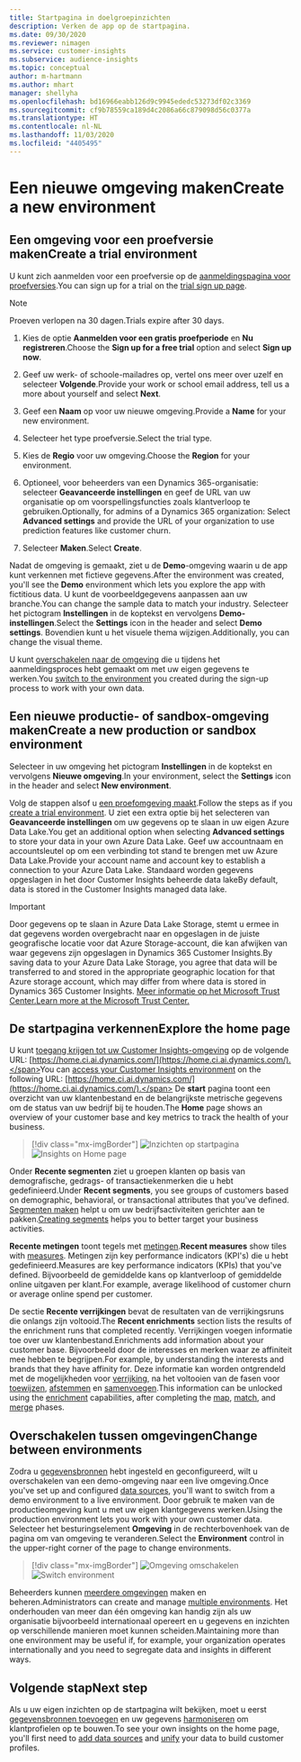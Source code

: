 ```yaml
---
title: Startpagina in doelgroepinzichten
description: Verken de app op de startpagina.
ms.date: 09/30/2020
ms.reviewer: nimagen
ms.service: customer-insights
ms.subservice: audience-insights
ms.topic: conceptual
author: m-hartmann
ms.author: mhart
manager: shellyha
ms.openlocfilehash: bd16966eabb126d9c9945ededc53273df02c3369
ms.sourcegitcommit: cf9b78559ca189d4c2086a66c879098d56c0377a
ms.translationtype: HT
ms.contentlocale: nl-NL
ms.lasthandoff: 11/03/2020
ms.locfileid: "4405495"
---
```

# <a name="create-a-new-environment"></a><span data-ttu-id="6aae0-103">Een nieuwe omgeving maken</span><span class="sxs-lookup"><span data-stu-id="6aae0-103">Create a new environment</span></span>

## <a name="create-a-trial-environment"></a><span data-ttu-id="6aae0-104">Een omgeving voor een proefversie maken</span><span class="sxs-lookup"><span data-stu-id="6aae0-104">Create a trial environment</span></span>

<span data-ttu-id="6aae0-105">U kunt zich aanmelden voor een proefversie op de [aanmeldingspagina voor proefversies](https://dynamics.microsoft.com/get-started/free-trial/?appname=customerinsights).</span><span class="sxs-lookup"><span data-stu-id="6aae0-105">You can sign up for a trial on the [trial sign up page](https://dynamics.microsoft.com/get-started/free-trial/?appname=customerinsights).</span></span> 

> [!NOTE]
> <span data-ttu-id="6aae0-106">Proeven verlopen na 30 dagen.</span><span class="sxs-lookup"><span data-stu-id="6aae0-106">Trials expire after 30 days.</span></span>

1. <span data-ttu-id="6aae0-107">Kies de optie **Aanmelden voor een gratis proefperiode** en **Nu registreren**.</span><span class="sxs-lookup"><span data-stu-id="6aae0-107">Choose the **Sign up for a free trial** option and select **Sign up now**.</span></span>

1. <span data-ttu-id="6aae0-108">Geef uw werk- of schoole-mailadres op, vertel ons meer over uzelf en selecteer **Volgende**.</span><span class="sxs-lookup"><span data-stu-id="6aae0-108">Provide your work or school email address, tell us a more about yourself and select **Next**.</span></span>

1. <span data-ttu-id="6aae0-109">Geef een **Naam** op voor uw nieuwe omgeving.</span><span class="sxs-lookup"><span data-stu-id="6aae0-109">Provide a **Name** for your new environment.</span></span> 

1. <span data-ttu-id="6aae0-110">Selecteer het type proefversie.</span><span class="sxs-lookup"><span data-stu-id="6aae0-110">Select the trial type.</span></span>

1. <span data-ttu-id="6aae0-111">Kies de **Regio** voor uw omgeving.</span><span class="sxs-lookup"><span data-stu-id="6aae0-111">Choose the **Region** for your environment.</span></span>

1. <span data-ttu-id="6aae0-112">Optioneel, voor beheerders van een Dynamics 365-organisatie: selecteer **Geavanceerde instellingen** en geef de URL van uw organisatie op om voorspellingsfuncties zoals klantverloop te gebruiken.</span><span class="sxs-lookup"><span data-stu-id="6aae0-112">Optionally, for admins of a Dynamics 365 organization: Select **Advanced settings** and provide the URL of your organization to use prediction features like customer churn.</span></span>

1. <span data-ttu-id="6aae0-113">Selecteer **Maken**.</span><span class="sxs-lookup"><span data-stu-id="6aae0-113">Select **Create**.</span></span> 

<span data-ttu-id="6aae0-114">Nadat de omgeving is gemaakt, ziet u de **Demo**-omgeving waarin u de app kunt verkennen met fictieve gegevens.</span><span class="sxs-lookup"><span data-stu-id="6aae0-114">After the environment was created, you'll see the **Demo** environment which lets you explore the app with fictitious data.</span></span> <span data-ttu-id="6aae0-115">U kunt de voorbeeldgegevens aanpassen aan uw branche.</span><span class="sxs-lookup"><span data-stu-id="6aae0-115">You can change the sample data to match your industry.</span></span> <span data-ttu-id="6aae0-116">Selecteer het pictogram **Instellingen** in de koptekst en vervolgens **Demo-instellingen**.</span><span class="sxs-lookup"><span data-stu-id="6aae0-116">Select the **Settings** icon in the header and select **Demo settings**.</span></span> <span data-ttu-id="6aae0-117">Bovendien kunt u het visuele thema wijzigen.</span><span class="sxs-lookup"><span data-stu-id="6aae0-117">Additionally, you can change the visual theme.</span></span> 

<span data-ttu-id="6aae0-118">U kunt [overschakelen naar de omgeving](#change-between-environments) die u tijdens het aanmeldingsproces hebt gemaakt om met uw eigen gegevens te werken.</span><span class="sxs-lookup"><span data-stu-id="6aae0-118">You [switch to the environment](#change-between-environments) you created during the sign-up process to work with your own data.</span></span>

## <a name="create-a-new-production-or-sandbox-environment"></a><span data-ttu-id="6aae0-119">Een nieuwe productie- of sandbox-omgeving maken</span><span class="sxs-lookup"><span data-stu-id="6aae0-119">Create a new production or sandbox environment</span></span>

<span data-ttu-id="6aae0-120">Selecteer in uw omgeving het pictogram **Instellingen** in de koptekst en vervolgens **Nieuwe omgeving**.</span><span class="sxs-lookup"><span data-stu-id="6aae0-120">In your environment, select the **Settings** icon in the header and select **New environment**.</span></span>

<span data-ttu-id="6aae0-121">Volg de stappen alsof u [een proefomgeving maakt](#create-a-trial-environment).</span><span class="sxs-lookup"><span data-stu-id="6aae0-121">Follow the steps as if you [create a trial environment](#create-a-trial-environment).</span></span> <span data-ttu-id="6aae0-122">U ziet een extra optie bij het selecteren van **Geavanceerde instellingen** om uw gegevens op te slaan in uw eigen Azure Data Lake.</span><span class="sxs-lookup"><span data-stu-id="6aae0-122">You get an additional option when selecting **Advanced settings** to store your data in your own Azure Data Lake.</span></span> <span data-ttu-id="6aae0-123">Geef uw accountnaam en accountsleutel op om een verbinding tot stand te brengen met uw Azure Data Lake.</span><span class="sxs-lookup"><span data-stu-id="6aae0-123">Provide your account name and account key to establish a connection to your Azure Data Lake.</span></span> <span data-ttu-id="6aae0-124">Standaard worden gegevens opgeslagen in het door Customer Insights beheerde data lake</span><span class="sxs-lookup"><span data-stu-id="6aae0-124">By default, data is stored in the Customer Insights managed data lake.</span></span>

> [!IMPORTANT]
> <span data-ttu-id="6aae0-125">Door gegevens op te slaan in Azure Data Lake Storage, stemt u ermee in dat gegevens worden overgebracht naar en opgeslagen in de juiste geografische locatie voor dat Azure Storage-account, die kan afwijken van waar gegevens zijn opgeslagen in Dynamics 365 Customer Insights.</span><span class="sxs-lookup"><span data-stu-id="6aae0-125">By saving data to your Azure Data Lake Storage, you agree that data will be transferred to and stored in the appropriate geographic location for that Azure storage account, which may differ from where data is stored in Dynamics 365 Customer Insights.</span></span> [<span data-ttu-id="6aae0-126">Meer informatie op het Microsoft Trust Center.</span><span class="sxs-lookup"><span data-stu-id="6aae0-126">Learn more at the Microsoft Trust Center.</span></span>](https://www.microsoft.com/trust-center)

## <a name="explore-the-home-page"></a><span data-ttu-id="6aae0-127">De startpagina verkennen</span><span class="sxs-lookup"><span data-stu-id="6aae0-127">Explore the home page</span></span>

<span data-ttu-id="6aae0-128">U kunt [toegang krijgen tot uw Customer Insights-omgeving](https://home.ci.ai.dynamics.com/) op de volgende URL: [https://home.ci.ai.dynamics.com/](https://home.ci.ai.dynamics.com/).</span><span class="sxs-lookup"><span data-stu-id="6aae0-128">You can [access your Customer Insights environment](https://home.ci.ai.dynamics.com/) on the following URL: [https://home.ci.ai.dynamics.com/](https://home.ci.ai.dynamics.com/).</span></span>
<span data-ttu-id="6aae0-129">De **start** pagina toont een overzicht van uw klantenbestand en de belangrijkste metrische gegevens om de status van uw bedrijf bij te houden.</span><span class="sxs-lookup"><span data-stu-id="6aae0-129">The **Home** page shows an overview of your customer base and key metrics to track the health of your business.</span></span>

> [!div class="mx-imgBorder"] 
> <span data-ttu-id="6aae0-130">![Inzichten op startpagina](media/home-page-insights.png "Inzichten op startpagina")</span><span class="sxs-lookup"><span data-stu-id="6aae0-130">![Insights on Home page](media/home-page-insights.png "Insights on Home page")</span></span>

<span data-ttu-id="6aae0-131">Onder **Recente segmenten** ziet u groepen klanten op basis van demografische, gedrags- of transactiekenmerken die u hebt gedefinieerd.</span><span class="sxs-lookup"><span data-stu-id="6aae0-131">Under **Recent segments**, you see groups of customers based on demographic, behavioral, or transactional attributes that you've defined.</span></span> <span data-ttu-id="6aae0-132">[Segmenten maken](segments.md) helpt u om uw bedrijfsactiviteiten gerichter aan te pakken.</span><span class="sxs-lookup"><span data-stu-id="6aae0-132">[Creating segments](segments.md) helps you to better target your business activities.</span></span>

<span data-ttu-id="6aae0-133">**Recente metingen** toont tegels met [metingen](measures.md).</span><span class="sxs-lookup"><span data-stu-id="6aae0-133">**Recent measures** show tiles with [measures](measures.md).</span></span> <span data-ttu-id="6aae0-134">Metingen zijn key performance indicators (KPI's) die u hebt gedefinieerd.</span><span class="sxs-lookup"><span data-stu-id="6aae0-134">Measures are key performance indicators (KPIs) that you've defined.</span></span> <span data-ttu-id="6aae0-135">Bijvoorbeeld de gemiddelde kans op klantverloop of gemiddelde online uitgaven per klant.</span><span class="sxs-lookup"><span data-stu-id="6aae0-135">For example, average likelihood of customer churn or average online spend per customer.</span></span>

<span data-ttu-id="6aae0-136">De sectie **Recente verrijkingen** bevat de resultaten van de verrijkingsruns die onlangs zijn voltooid.</span><span class="sxs-lookup"><span data-stu-id="6aae0-136">The **Recent enrichments** section lists the results of the enrichment runs that completed recently.</span></span> <span data-ttu-id="6aae0-137">Verrijkingen voegen informatie toe over uw klantenbestand.</span><span class="sxs-lookup"><span data-stu-id="6aae0-137">Enrichments add information about your customer base.</span></span> <span data-ttu-id="6aae0-138">Bijvoorbeeld door de interesses en merken waar ze affiniteit mee hebben te begrijpen.</span><span class="sxs-lookup"><span data-stu-id="6aae0-138">For example, by understanding the interests and brands that they have affinity for.</span></span> <span data-ttu-id="6aae0-139">Deze informatie kan worden ontgrendeld met de mogelijkheden voor [verrijking](enrichment-microsoft-graph.md), na het voltooien van de fasen voor [toewijzen](map-entities.md), [afstemmen](match-entities.md) en [samenvoegen](merge-entities.md).</span><span class="sxs-lookup"><span data-stu-id="6aae0-139">This information can be unlocked using the [enrichment](enrichment-microsoft-graph.md) capabilities, after completing the [map](map-entities.md), [match](match-entities.md), and [merge](merge-entities.md) phases.</span></span>

## <a name="change-between-environments"></a><span data-ttu-id="6aae0-140">Overschakelen tussen omgevingen</span><span class="sxs-lookup"><span data-stu-id="6aae0-140">Change between environments</span></span>

<span data-ttu-id="6aae0-141">Zodra u [gegevensbronnen](data-sources.md) hebt ingesteld en geconfigureerd, wilt u overschakelen van een demo-omgeving naar een live omgeving.</span><span class="sxs-lookup"><span data-stu-id="6aae0-141">Once you've set up and configured [data sources](data-sources.md), you'll want to switch from a demo environment to a live environment.</span></span> <span data-ttu-id="6aae0-142">Door gebruik te maken van de productieomgeving kunt u met uw eigen klantgegevens werken.</span><span class="sxs-lookup"><span data-stu-id="6aae0-142">Using the production environment lets you work with your own customer data.</span></span> <span data-ttu-id="6aae0-143">Selecteer het besturingselement **Omgeving** in de rechterbovenhoek van de pagina om van omgeving te veranderen.</span><span class="sxs-lookup"><span data-stu-id="6aae0-143">Select the **Environment** control in the upper-right corner of the page to change environments.</span></span>

> [!div class="mx-imgBorder"] 
> <span data-ttu-id="6aae0-144">![Omgeving omschakelen](media/home-page-environment-switcher.png "Omgeving omschakelen")</span><span class="sxs-lookup"><span data-stu-id="6aae0-144">![Switch environment](media/home-page-environment-switcher.png "Switch environment")</span></span>

<span data-ttu-id="6aae0-145">Beheerders kunnen [meerdere omgevingen](manage-environments.md) maken en beheren.</span><span class="sxs-lookup"><span data-stu-id="6aae0-145">Administrators can create and manage [multiple environments](manage-environments.md).</span></span> <span data-ttu-id="6aae0-146">Het onderhouden van meer dan één omgeving kan handig zijn als uw organisatie bijvoorbeeld internationaal opereert en u gegevens en inzichten op verschillende manieren moet kunnen scheiden.</span><span class="sxs-lookup"><span data-stu-id="6aae0-146">Maintaining more than one environment may be useful if, for example, your organization operates internationally and you need to segregate data and insights in different ways.</span></span>

## <a name="next-step"></a><span data-ttu-id="6aae0-147">Volgende stap</span><span class="sxs-lookup"><span data-stu-id="6aae0-147">Next step</span></span>

<span data-ttu-id="6aae0-148">Als u uw eigen inzichten op de startpagina wilt bekijken, moet u eerst [gegevensbronnen toevoegen](data-sources.md) en uw gegevens [harmoniseren](data-unification.md) om klantprofielen op te bouwen.</span><span class="sxs-lookup"><span data-stu-id="6aae0-148">To see your own insights on the home page, you'll first need to [add data sources](data-sources.md) and [unify](data-unification.md) your data to build customer profiles.</span></span>
